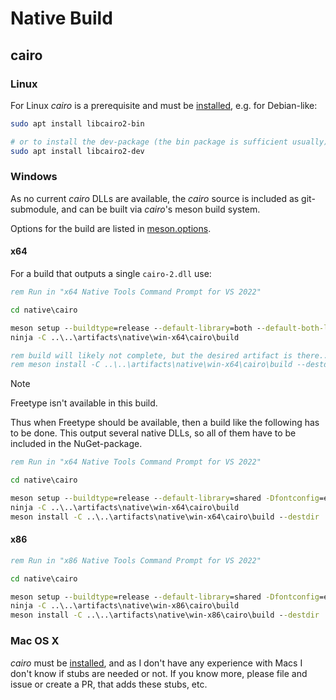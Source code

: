 # Native Build

## cairo

### Linux

For Linux _cairo_ is a prerequisite and must be [installed](https://www.cairographics.org/download/), e.g. for Debian-like:
```bash
sudo apt install libcairo2-bin

# or to install the dev-package (the bin package is sufficient usually)
sudo apt install libcairo2-dev
```

### Windows

As no current _cairo_ DLLs are available, the _cairo_ source is included as git-submodule, and can be built via _cairo_'s meson build system.

Options for the build are listed in [meson.options](https://gitlab.freedesktop.org/cairo/cairo/-/blob/master/meson.options?ref_type=heads).

#### x64

For a build that outputs a single `cairo-2.dll` use:
```cmd
rem Run in "x64 Native Tools Command Prompt for VS 2022"

cd native\cairo

meson setup --buildtype=release --default-library=both --default-both-libraries=shared -Dtests=disabled ..\..\artifacts\native\win-x64\cairo\build
ninja -C ..\..\artifacts\native\win-x64\cairo\build

rem build will likely not complete, but the desired artifact is there...
rem meson install -C ..\..\artifacts\native\win-x64\cairo\build --destdir ..\out
```

> [!NOTE]
> Freetype isn't available in this build.

Thus when Freetype should be available, then a build like the following has to be done.
This output several native DLLs, so all of them have to be included in the NuGet-package.
```cmd
rem Run in "x64 Native Tools Command Prompt for VS 2022"

cd native\cairo

meson setup --buildtype=release --default-library=shared -Dfontconfig=enabled -Dfreetype=enabled -Dtests=disabled ..\..\artifacts\native\win-x64\cairo\build
ninja -C ..\..\artifacts\native\win-x64\cairo\build
meson install -C ..\..\artifacts\native\win-x64\cairo\build --destdir ..\out
```

#### x86

```cmd
rem Run in "x86 Native Tools Command Prompt for VS 2022"

cd native\cairo

meson setup --buildtype=release --default-library=shared -Dfontconfig=enabled -Dfreetype=enabled -Dtests=disabled ..\..\artifacts\native\win-x86\cairo\build
ninja -C ..\..\artifacts\native\win-x86\cairo\build
meson install -C ..\..\artifacts\native\win-x86\cairo\build --destdir ..\out
```

### Mac OS X

_cairo_ must be [installed](https://www.cairographics.org/download/), and as I don't have any experience with Macs I don't know if stubs are needed or not.
If you know more, please file and issue or create a PR, that adds these stubs, etc.
